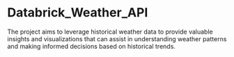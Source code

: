 # Databrick_Weather_API
The project aims to leverage historical weather data to provide valuable insights and visualizations that can assist in understanding weather patterns and making informed decisions based on historical trends.
